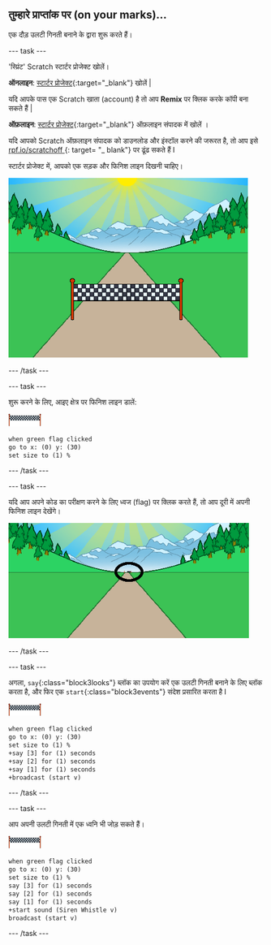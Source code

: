 ## तुम्हारे प्राप्तांक पर (on your marks)...

एक दौड़ उलटी गिनती बनाने के द्वारा शुरू करते हैं।

--- task ---

'स्प्रिंट' Scratch स्टार्टर प्रोजेक्ट खोलें।

**ऑनलाइन**: [स्टार्टर प्रोजेक्ट](http://rpf.io/sprint-on){:target="_blank"} खोलें |

यदि आपके पास एक Scratch खाता (account) है तो आप **Remix** पर क्लिक करके कॉपी बना सकते हैं |

**ऑफ़लाइन**: [स्टार्टर प्रोजेक्ट](http://rpf.io/p/en/sprint-go){:target="_blank"} ऑफ़लाइन संपादक में खोलें ।

यदि आपको Scratch ऑफ़लाइन संपादक को डाउनलोड और इंस्टॉल करने की जरूरत है, तो आप इसे [ rpf.io/scratchoff ](http://rpf.io/scratchoff) {: target= "_ blank"} पर ढूंढ सकते हैं I

स्टार्टर प्रोजेक्ट में, आपको एक सड़क और फिनिश लाइन दिखनी चाहिए।

![प्रारंभक प्रोजैक्ट](images/sprint-starter.png)

--- /task ---

--- task ---

शुरू करने के लिए, आइए क्षेत्र पर फिनिश लाइन डालें:

![फिनिश लाइन स्प्राइट](images/finish-line-sprite.png)

```blocks3
when green flag clicked
go to x: (0) y: (30)
set size to (1) %
```

--- /task ---

--- task ---

यदि आप अपने कोड का परीक्षण करने के लिए ध्वज (flag) पर क्लिक करते हैं, तो आप दूरी में अपनी फिनिश लाइन देखेंगे।

![दूरी में फिनिश लाइन](images/sprint-line-start-test-annotated.png)

--- /task ---

--- task ---

अगला, `say`{:class="block3looks"} ब्लॉक का उपयोग करें एक उलटी गिनती बनाने के लिए ब्लॉक करता है, और फिर एक `start`{:class="block3events"} संदेश प्रसारित करता है I

![फिनिश लाइन स्प्राइट](images/finish-line-sprite.png)

```blocks3
when green flag clicked
go to x: (0) y: (30)
set size to (1) %
+say [3] for (1) seconds
+say [2] for (1) seconds
+say [1] for (1) seconds
+broadcast (start v)
```

--- /task ---

--- task ---

आप अपनी उलटी गिनती में एक ध्वनि भी जोड़ सकते हैं।

![फिनिश लाइन स्प्राइट](images/finish-line-sprite.png)

```blocks3
when green flag clicked
go to x: (0) y: (30)
set size to (1) %
say [3] for (1) seconds
say [2] for (1) seconds
say [1] for (1) seconds
+start sound (Siren Whistle v)
broadcast (start v)
```

--- /task ---

